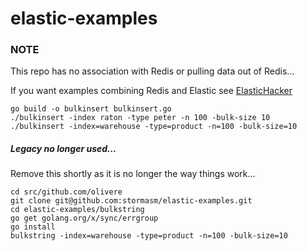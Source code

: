 # elastic-examples

### NOTE

This repo has no association with Redis or pulling
data out of Redis...

If you want examples combining Redis and Elastic see
[ElasticHacker](https://github.com/stormasm/elastichacker)

```
go build -o bulkinsert bulkinsert.go
./bulkinsert -index raton -type peter -n 100 -bulk-size 10
./bulkinsert -index=warehouse -type=product -n=100 -bulk-size=10
```
##### Legacy no longer used...

Remove this shortly as it is no longer the way things work...

```
cd src/github.com/olivere
git clone git@github.com:stormasm/elastic-examples.git
cd elastic-examples/bulkstring
go get golang.org/x/sync/errgroup
go install
bulkstring -index=warehouse -type=product -n=100 -bulk-size=10
```
